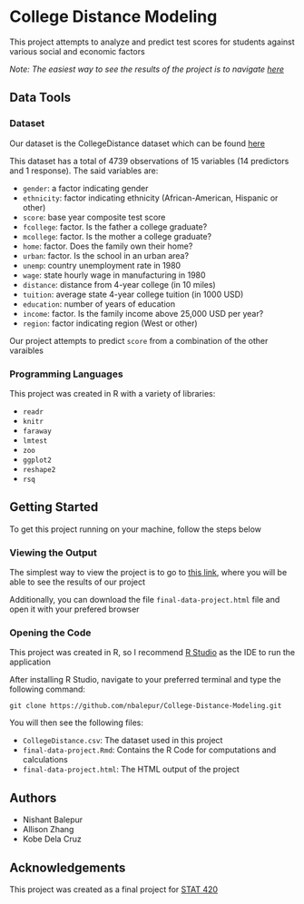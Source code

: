 # College Distance Modeling

This project attempts to analyze and predict test scores for students against various social and economic factors

*Note: The easiest way to see the results of the project is to navigate [here](https://nbalepur.github.io/College-Distance-Modeling)*

## Data Tools

### Dataset

Our dataset is the CollegeDistance dataset which can be found [here](https://rdrr.io/cran/AER/man/CollegeDistance.html)

This dataset has a total of 4739 observations of 15 variables (14 predictors and 1 response). The said variables are:

- `gender`: a factor indicating gender
- `ethnicity`: factor indicating ethnicity (African-American, Hispanic or other)
- `score`: base year composite test score
- `fcollege`: factor. Is the father a college graduate?
- `mcollege`: factor. Is the mother a college graduate?
- `home`: factor. Does the family own their home?
- `urban`: factor. Is the school in an urban area?
- `unemp`: country unemployment rate in 1980
- `wage`: state hourly wage in manufacturing in 1980
- `distance`: distance from 4-year college (in 10 miles)
- `tuition`: average state 4-year college tuition (in 1000 USD)
- `education`: number of years of education
- `income`: factor. Is the family income above 25,000 USD per year?
- `region`: factor indicating region (West or other)

Our project attempts to predict `score` from a combination of the other varaibles

### Programming Languages

This project was created in R with a variety of libraries:

- `readr`
- `knitr`
- `faraway`
- `lmtest`
- `zoo`
- `ggplot2`
- `reshape2`
- `rsq`

## Getting Started

To get this project running on your machine, follow the steps below

### Viewing the Output

The simplest way to view the project is to go to [this link](https://nbalepur.github.io/College-Distance-Modeling), where you will be able to see the results of our project

Additionally, you can download the file `final-data-project.html` file and open it with your prefered browser

### Opening the Code

This project was created in R, so I recommend [R Studio](https://rstudio.com/) as the IDE to run the application

After installing R Studio, navigate to your preferred terminal and type the following command:

```
git clone https://github.com/nbalepur/College-Distance-Modeling.git
```

You will then see the following files:

- `CollegeDistance.csv`: The dataset used in this project
- `final-data-project.Rmd`: Contains the R Code for computations and calculations
- `final-data-project.html`: The HTML output of the project

## Authors

- Nishant Balepur
- Allison Zhang
- Kobe Dela Cruz

## Acknowledgements

This project was created as a final project for [STAT 420](http://daviddalpiaz.github.io/appliedstats/)
